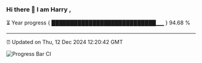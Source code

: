 ### Hi there 👋 I am Harry , 

⏳ Year progress { ████████████████████████████▁▁ } 94.68 %

---

⏰ Updated on Thu, 12 Dec 2024 12:20:42 GMT

![Progress Bar CI](https://github.com/duykhang68/duykhang68/workflows/Progress%20Bar%20CI/badge.svg)
